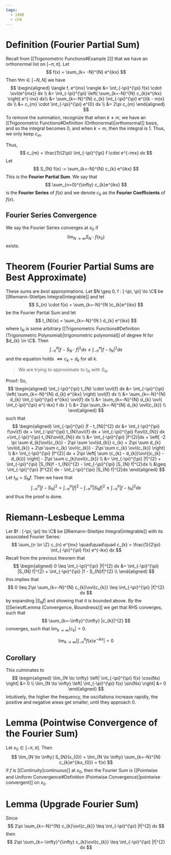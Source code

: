 ```yaml
---
tags:
  - 140B
  - ch8
---
```

# Definition (Fourier Partial Sum)
Recall from [[Trigonometric Functions#Example 2]] that we have an orthonormal list on $[-\pi, \pi]$. Let
$$
f(x) = \sum_{k= -N}^{N} e^{ikx}  
$$
Then $\forall m \in [-N, N]$ we have 
$$
\begin{aligned}
\langle f, e^{inx} \rangle
&= \int_{-\pi}^{\pi} f(x) \cdot \ovl{e^{inx}} dx \\ 
&= \int_{-\pi}^{\pi} \left( \sum_{k=-N}^{N} c_{k}e^{ikx} \right) e^{-inx} dx\\
&= \sum_{k=-N}^{N} c_{k} \int_{-\pi}^{\pi} e^{i(k - m)x} dx \\
&= c_{m} \cdot \int_{-\pi}^{\pi} e^{0} dx  \\ 
&= 2\pi c_{m}
\end{aligned}
$$
To remove the summation, recognize that when $k \neq m$, we have an [[Trigonometric Functions#Definition (Orthonormal)|orthonormal]] basis, and so the integral becomes $0$, and when $k = m$, then the integral is $1$. Thus, we only keep $c_{m}$. 

Thus, 
$$
c_{m} = \frac{1}{2\pi} \int_{-\pi}^{\pi} f \cdot e^{-imx} dx
$$
Let
$$
S_{N} f(x) := \sum_{k=-N}^{N} c_{k} e^{ikx}
$$
This is the **Fourier Partial Sum**. We say that 
$$
\sum_{n=0}^{\infty} c_{k}e^{ikx}
$$
is the **Fourier Series** of $f(x)$ and we denote $c_{k}$ as the **Fourier Coefficients** of $f(x)$. 

## Fourier Series Convergence
We say the Fourier Series converges at $x_{0}$ if 
$$
\lim_{N \to \infty} S_{N} \cdot f(x_{0}) 
$$
exists. 

# Theorem (Fourier Partial Sums are Best Approximate)
These sums are *best* approximations. Let $N \geq 0, f : [-\pi, \pi] \to \C$ be [[Riemann-Stieltjes Integral|integrable]] and let 
$$
S_{n} \cdot f(x) = \sum_{k=-N}^{N }c_{k}e^{ikx} 
$$
be the Fourier Partial Sum and let 
$$
t_{N}(x) = \sum_{k=-N}^{N } d_{k} e^{ikx}
$$
where $t_N$ is some arbitrary [[Trigonometric Functions#Definition (Trigonometric Polynomial)|trigonometric polynomial]] of degree $N$ for $d_{k} \in \C$. Then 
$$
\int_{-\pi}^{\pi} |f - S_{N} \cdot f|^{2} dx 
\leq
\int_{-\pi}^{\pi} |f - t_{N}|^{2} dx 
$$
and the equation holds $\iff c_{k} = d_{k}$ for all $k$. 
> We are trying to approximate to $t_{N}$ with $S_{N}$. 

Proof: 
So, 
$$
\begin{aligned}
\int_{-\pi}^{\pi} t_{N} \cdot \ovl{f} dx 
&= \int_{-\pi}^{\pi} \left( \sum_{k=-N}^{N} d_{k} e^{ikx}  \right) \ovl{f} dx \\ 
&= \sum_{k=-N}^{N} d_{k} \int_{-\pi}^{\pi} e^{ikx} \ovl{f} dx \\
&= \sum_{k=-N}^{N} d_{k} \ovl{ \int_{-\pi}^{\pi} e^{-ikx} f dx } \\ 
&= 2\pi \sum_{k=-N}^{N} d_{k} \ovl{c_{k}} \\
\end{aligned}
$$
such that 
$$
\begin{aligned}
\int_{-\pi}^{\pi} |f - t_{N}|^{2} dx  
&= \int_{-\pi}^{\pi} f\ovl{f} dx + \int_{-\pi}^{\pi} t_{N}\ovl{f} dx + \int_{-\pi}^{\pi} f\ovl{t_{N}} dx +\int_{-\pi}^{\pi} t_{N}\ovl{t_{N}} dx \\ 
&= \int_{-\pi}^{\pi} |f^{2}|dx +
 \left[ -2 \pi \sum d_{k}\ovl{c_{k}} - 2\pi \sum \ovl{d_{k}} c_{k} + 2\pi \sum d_{k} \ovl{d_{k}} + 2\pi \sum c_{k} \ovl{c_{k}} - 2\pi \sum c_{k} \ovl{c_{k}}  \right] \\
&= \int_{-\pi}^{\pi} |f^{2}| dx + 2\pi 
 \left[ \sum (c_{k} - d_{k})\ovl{(c_{k} - d_{k})} \right] - 2\pi \sum c_{k}\ovl{c_{k}} \\ 
&= \int_{-\pi}^{\pi} |f|^{2} + \int_{-\pi}^{\pi} |S_{N}f - t_{N}|^{2} - \int_{-\pi}^{\pi} |S_{N} f|^{2}dx  \\ 
&\geq \int_{-\pi}^{\pi} |f^{2}| dx - \int_{-\pi}^{\pi} |S_{N} f|^{2}dx 
\end{aligned}
$$
Let $t_{N} = S_{N} f$. Then we have that 
$$
\int_{-\pi}^{\pi} |f - S_{N}|^{2} = \int_{-\pi}^{\pi} |f|^{2} - \int_{-\pi}^{\pi} |S_{N} f|^{2} \leq  \int_{-\pi}^{\pi} |f - t_{N}|^{2}dx
$$
and thus the proof is done. 

# Riemann-Lesbeque Lemma
Let $f : [-\pi, \pi] \to \C$ be [[Riemann-Stieltjes Integral|integrable]] with its associated Fourier Series:
$$
\sum_{n \in \Z} c_{n} e^{inx} 
\quad\quad\quad
c_{k} = \frac{1}{2\pi} \int_{-\pi}^{\pi} f(x) e^{-ikx} dx 
$$
Recall from the previous theorem that 
$$
\begin{aligned}
0 \leq \int_{-\pi}^{\pi} |f|^{2} dx 
&= \int_{-\pi}^{\pi} |S_{N} f|^{2} + \int_{-\pi}^{\pi} |f - S_{N}f|^{2} \\
\end{aligned}
$$
this implies that 
$$
0 \leq 2\pi \sum_{k=-N}^{N} c_{k}\ovl{c_{k}} \leq \int_{-\pi}^{\pi} |f|^{2} dx
$$
by expanding $|S_{N}f|$ and showing that it is bounded above. By the [[Series#Lemma (Convergence, Boundness)]] we get that RHS converges, such that 
$$
\sum_{k=-\infty}^{\infty} |c_{k}|^{2}
$$
converges, such that $\lim_{k \to \infty} |c_{k}| = 0$. 


$$
\lim_{k \to \infty} \left| \int_{-\pi}^{\pi} f(x) e^{-ikx} \right| = 0
$$
## Corollary
This culminates to 
$$
\begin{aligned}
\lim_{N \to \infty} \left| \int_{-\pi}^{\pi} f(x) \cos(Nx) \right| &= 0 \\
\lim_{N \to \infty} \left| \int_{-\pi}^{\pi} f(x) \sin(Nx) \right| &= 0
\end{aligned}
$$
Intuitively, the higher the frequency, the oscillations increase rapidly, the positive and negative areas get smaller, until they approach $0$. 

# Lemma (Pointwise Convergence of the Fourier Sum)
Let $x_{0} \in [-\pi, \pi]$. Then 
$$
\lim_{N \to \infty} S_{N}(x_{0}) 
= \lim_{N \to \infty} \sum_{k=-N}^{N} c_{k}e^{ikx_{0}} = f(x)
$$
if $f$ is [[Continuity|continuous]] at $x_{0}$, then the Fourier Sum is [[Pointwise and Uniform Convergence#Definition (Pointwise Convergence)|pointwise convergent]] on $x_{0}$.

# Lemma (Upgrade Fourier Sum)
Since 
$$
2\pi \sum_{k=-N}^{N} c_{k}\ovl{c_{k}} \leq \int_{-\pi}^{\pi} |f|^{2} dx
$$
then 
$$
2\pi \sum_{k=-\infty}^{\infty} c_{k}\ovl{c_{k}} \leq \int_{-\pi}^{\pi} |f|^{2} dx
$$